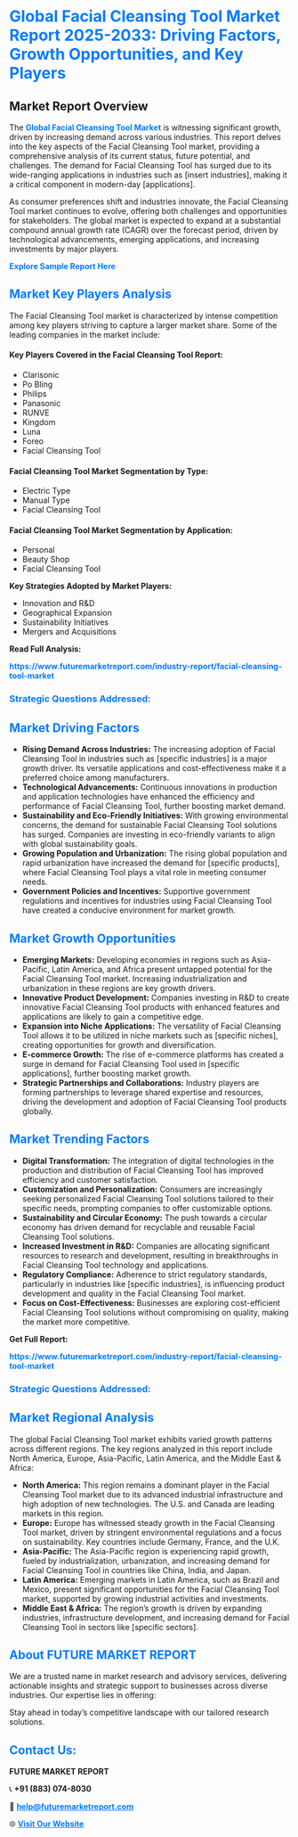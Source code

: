 <h1 style="color: #007BFF;">Global Facial Cleansing Tool Market Report 2025-2033: Driving Factors, Growth Opportunities, and Key Players</h1>

<section id="overview">
<h2>Market Report Overview</h2>
<p>The <a href="https://www.futuremarketreport.com/industry-report/facial-cleansing-tool-market" style="color: #007BFF; text-decoration: none;"><strong>Global Facial Cleansing Tool Market</strong></a> is witnessing significant growth, driven by increasing demand across various industries. This report delves into the key aspects of the Facial Cleansing Tool market, providing a comprehensive analysis of its current status, future potential, and challenges. The demand for Facial Cleansing Tool has surged due to its wide-ranging applications in industries such as [insert industries], making it a critical component in modern-day [applications].</p>
<p>As consumer preferences shift and industries innovate, the Facial Cleansing Tool market continues to evolve, offering both challenges and opportunities for stakeholders. The global market is expected to expand at a substantial compound annual growth rate (CAGR) over the forecast period, driven by technological advancements, emerging applications, and increasing investments by major players.</p>
</section>

<section id="overview">
<p><a href="https://www.futuremarketreport.com/request-sample/reportId=110366" style="color: #007BFF; text-decoration: none;"><strong>Explore Sample Report Here</strong></a></p>
</section>

<section id="key-players">
<h2 style="color: #007BFF;">Market Key Players Analysis</h2>
<p>The Facial Cleansing Tool market is characterized by intense competition among key players striving to capture a larger market share. Some of the leading companies in the market include:</p>
<h4>Key Players Covered in the Facial Cleansing Tool Report:</h4>
<ul><li>Clarisonic</li><li>Po Bling</li><li>Philips</li><li>Panasonic</li><li>RUNVE</li><li>Kingdom</li><li>Luna</li><li>Foreo</li><li>Facial Cleansing Tool</li></ul>
<h4>Facial Cleansing Tool Market Segmentation by Type:</h4>
<ul><li>Electric Type</li><li>Manual Type</li><li>Facial Cleansing Tool</li></ul>

<h4>Facial Cleansing Tool Market Segmentation by Application:</h4>
<ul><li>Personal</li><li>Beauty Shop</li><li>Facial Cleansing Tool</li></ul>
<p><strong>Key Strategies Adopted by Market Players:</strong></p>
<ul>
<li>Innovation and R&D</li>
<li>Geographical Expansion</li>
<li>Sustainability Initiatives</li>
<li>Mergers and Acquisitions</li>
</ul>
</section>

<section>
<p><strong>Read Full Analysis: </strong></p><a href="https://www.futuremarketreport.com/industry-report/facial-cleansing-tool-market" style="color: #007BFF; text-decoration: none;"><strong>https://www.futuremarketreport.com/industry-report/facial-cleansing-tool-market</strong></a>
<h3 style="color: #007BFF;">Strategic Questions Addressed:</h3>
</section>

<section id="driving-factors">
<h2 style="color: #007BFF;">Market Driving Factors</h2>
<ul>
<li><strong>Rising Demand Across Industries:</strong> The increasing adoption of Facial Cleansing Tool in industries such as [specific industries] is a major growth driver. Its versatile applications and cost-effectiveness make it a preferred choice among manufacturers.</li>
<li><strong>Technological Advancements:</strong> Continuous innovations in production and application technologies have enhanced the efficiency and performance of Facial Cleansing Tool, further boosting market demand.</li>
<li><strong>Sustainability and Eco-Friendly Initiatives:</strong> With growing environmental concerns, the demand for sustainable Facial Cleansing Tool solutions has surged. Companies are investing in eco-friendly variants to align with global sustainability goals.</li>
<li><strong>Growing Population and Urbanization:</strong> The rising global population and rapid urbanization have increased the demand for [specific products], where Facial Cleansing Tool plays a vital role in meeting consumer needs.</li>
<li><strong>Government Policies and Incentives:</strong> Supportive government regulations and incentives for industries using Facial Cleansing Tool have created a conducive environment for market growth.</li>
</ul>
</section>

<section id="growth-opportunities">
<h2 style="color: #007BFF;">Market Growth Opportunities</h2>
<ul>
<li><strong>Emerging Markets:</strong> Developing economies in regions such as Asia-Pacific, Latin America, and Africa present untapped potential for the Facial Cleansing Tool market. Increasing industrialization and urbanization in these regions are key growth drivers.</li>
<li><strong>Innovative Product Development:</strong> Companies investing in R&D to create innovative Facial Cleansing Tool products with enhanced features and applications are likely to gain a competitive edge.</li>
<li><strong>Expansion into Niche Applications:</strong> The versatility of Facial Cleansing Tool allows it to be utilized in niche markets such as [specific niches], creating opportunities for growth and diversification.</li>
<li><strong>E-commerce Growth:</strong> The rise of e-commerce platforms has created a surge in demand for Facial Cleansing Tool used in [specific applications], further boosting market growth.</li>
<li><strong>Strategic Partnerships and Collaborations:</strong> Industry players are forming partnerships to leverage shared expertise and resources, driving the development and adoption of Facial Cleansing Tool products globally.</li>
</ul>
</section>

<section id="trending-factors">
<h2 style="color: #007BFF;">Market Trending Factors</h2>
<ul>
<li><strong>Digital Transformation:</strong> The integration of digital technologies in the production and distribution of Facial Cleansing Tool has improved efficiency and customer satisfaction.</li>
<li><strong>Customization and Personalization:</strong> Consumers are increasingly seeking personalized Facial Cleansing Tool solutions tailored to their specific needs, prompting companies to offer customizable options.</li>
<li><strong>Sustainability and Circular Economy:</strong> The push towards a circular economy has driven demand for recyclable and reusable Facial Cleansing Tool solutions.</li>
<li><strong>Increased Investment in R&D:</strong> Companies are allocating significant resources to research and development, resulting in breakthroughs in Facial Cleansing Tool technology and applications.</li>
<li><strong>Regulatory Compliance:</strong> Adherence to strict regulatory standards, particularly in industries like [specific industries], is influencing product development and quality in the Facial Cleansing Tool market.</li>
<li><strong>Focus on Cost-Effectiveness:</strong> Businesses are exploring cost-efficient Facial Cleansing Tool solutions without compromising on quality, making the market more competitive.</li>
</ul>
</section>

<section>
<p><strong>Get Full Report: </strong></p><a href="https://www.futuremarketreport.com/industry-report/facial-cleansing-tool-market" style="color: #007BFF; text-decoration: none;"><strong>https://www.futuremarketreport.com/industry-report/facial-cleansing-tool-market</strong></a>
<h3 style="color: #007BFF;">Strategic Questions Addressed:</h3>
</section>


<section id="regional-analysis">
<h2 style="color: #007BFF;">Market Regional Analysis</h2>
<p>The global Facial Cleansing Tool market exhibits varied growth patterns across different regions. The key regions analyzed in this report include North America, Europe, Asia-Pacific, Latin America, and the Middle East & Africa:</p>
<ul>
<li><strong>North America:</strong> This region remains a dominant player in the Facial Cleansing Tool market due to its advanced industrial infrastructure and high adoption of new technologies. The U.S. and Canada are leading markets in this region.</li>
<li><strong>Europe:</strong> Europe has witnessed steady growth in the Facial Cleansing Tool market, driven by stringent environmental regulations and a focus on sustainability. Key countries include Germany, France, and the U.K.</li>
<li><strong>Asia-Pacific:</strong> The Asia-Pacific region is experiencing rapid growth, fueled by industrialization, urbanization, and increasing demand for Facial Cleansing Tool in countries like China, India, and Japan.</li>
<li><strong>Latin America:</strong> Emerging markets in Latin America, such as Brazil and Mexico, present significant opportunities for the Facial Cleansing Tool market, supported by growing industrial activities and investments.</li>
<li><strong>Middle East & Africa:</strong> The region’s growth is driven by expanding industries, infrastructure development, and increasing demand for Facial Cleansing Tool in sectors like [specific sectors].</li>
</ul>
</section>

<footer>
<h2 style="color: #007BFF;">About FUTURE MARKET REPORT</h2>
<p>We are a trusted name in market research and advisory services, delivering actionable insights and strategic support to businesses across diverse industries. Our expertise lies in offering:</p>

<p>Stay ahead in today’s competitive landscape with our tailored research solutions.</p>

<h2 style="color: #007BFF;">Contact Us:</h2>
<p><strong>FUTURE MARKET REPORT</strong></p>
<p>📞 <strong>+91 (883) 074-8030</strong></p>
<p>📧 <strong><a href="mailto:help@futuremarketreport.com" style="color: #007BFF;">help@futuremarketreport.com</a></strong></p>
<p>🌐 <strong><a href="https://www.futuremarketreport.com/" style="color: #007BFF;">Visit Our Website</a></strong></p>
</footer>